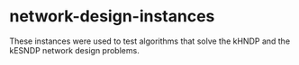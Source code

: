 # network-design-instances
These instances were used to test algorithms that solve the kHNDP and the kESNDP network design problems.
